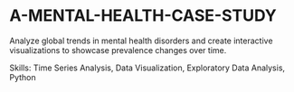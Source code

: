 # A-MENTAL-HEALTH-CASE-STUDY
Analyze global trends in mental health disorders and create interactive visualizations to showcase prevalence changes over time.

Skills: Time Series Analysis, Data Visualization, Exploratory Data Analysis, Python
